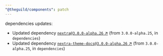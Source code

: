 ```yaml
---
"@theguild/components": patch
---
```

dependencies updates:
  - Updated dependency [`nextra@3.0.0-alpha.26` ↗︎](https://www.npmjs.com/package/nextra/v/3.0.0) (from `3.0.0-alpha.25`, in `dependencies`)
  - Updated dependency [`nextra-theme-docs@3.0.0-alpha.26` ↗︎](https://www.npmjs.com/package/nextra-theme-docs/v/3.0.0) (from `3.0.0-alpha.25`, in `dependencies`)
